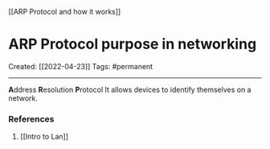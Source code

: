 [[ARP Protocol and how it works]]

# ARP Protocol purpose in networking
Created:  [[2022-04-23]]
Tags:  #permanent 

---
**A**ddress **R**esolution **P**rotocol
It allows devices to identify themselves on a network. 










### References
1. [[Intro to Lan]]